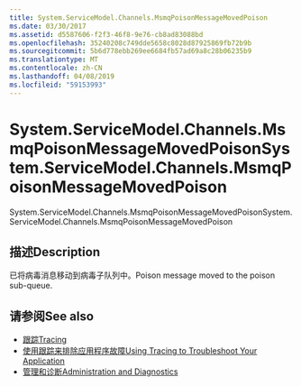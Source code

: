 ```yaml
---
title: System.ServiceModel.Channels.MsmqPoisonMessageMovedPoison
ms.date: 03/30/2017
ms.assetid: d5587606-f2f3-46f8-9e76-cb8ad83088bd
ms.openlocfilehash: 35240208c749dde5658c8028d87925869fb72b9b
ms.sourcegitcommit: 5b6d778ebb269ee6684fb57ad69a8c28b06235b9
ms.translationtype: MT
ms.contentlocale: zh-CN
ms.lasthandoff: 04/08/2019
ms.locfileid: "59153993"
---
```

# <a name="systemservicemodelchannelsmsmqpoisonmessagemovedpoison"></a><span data-ttu-id="3e787-102">System.ServiceModel.Channels.MsmqPoisonMessageMovedPoison</span><span class="sxs-lookup"><span data-stu-id="3e787-102">System.ServiceModel.Channels.MsmqPoisonMessageMovedPoison</span></span>
<span data-ttu-id="3e787-103">System.ServiceModel.Channels.MsmqPoisonMessageMovedPoison</span><span class="sxs-lookup"><span data-stu-id="3e787-103">System.ServiceModel.Channels.MsmqPoisonMessageMovedPoison</span></span>  
  
## <a name="description"></a><span data-ttu-id="3e787-104">描述</span><span class="sxs-lookup"><span data-stu-id="3e787-104">Description</span></span>  
 <span data-ttu-id="3e787-105">已将病毒消息移动到病毒子队列中。</span><span class="sxs-lookup"><span data-stu-id="3e787-105">Poison message moved to the poison sub-queue.</span></span>  
  
## <a name="see-also"></a><span data-ttu-id="3e787-106">请参阅</span><span class="sxs-lookup"><span data-stu-id="3e787-106">See also</span></span>

- [<span data-ttu-id="3e787-107">跟踪</span><span class="sxs-lookup"><span data-stu-id="3e787-107">Tracing</span></span>](../../../../../docs/framework/wcf/diagnostics/tracing/index.md)
- [<span data-ttu-id="3e787-108">使用跟踪来排除应用程序故障</span><span class="sxs-lookup"><span data-stu-id="3e787-108">Using Tracing to Troubleshoot Your Application</span></span>](../../../../../docs/framework/wcf/diagnostics/tracing/using-tracing-to-troubleshoot-your-application.md)
- [<span data-ttu-id="3e787-109">管理和诊断</span><span class="sxs-lookup"><span data-stu-id="3e787-109">Administration and Diagnostics</span></span>](../../../../../docs/framework/wcf/diagnostics/index.md)
